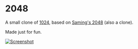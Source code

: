 # 2048
A small clone of [1024](https://play.google.com/store/apps/details?id=com.veewo.a1024), based on [Saming's 2048](saming.fr/p/2048/) (also a clone).

Made just for fun.

[![Screenshot](http://pictures.gabrielecirulli.com/2048-20140305-231246.png)](http://pictures.gabrielecirulli.com/2048-20140305-231246.png)
